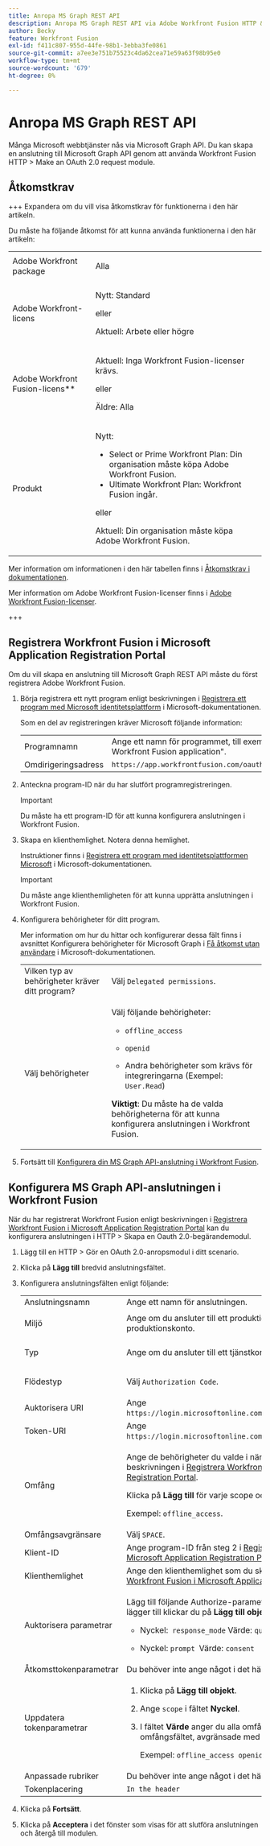 ```yaml
---
title: Anropa MS Graph REST API
description: Anropa MS Graph REST API via Adobe Workfront Fusion HTTP &> Make an OAuth 2.0 request module
author: Becky
feature: Workfront Fusion
exl-id: f411c807-955d-44fe-98b1-3ebba3fe0861
source-git-commit: a7ee3e751b75523c4da62cea71e59a63f98b95e0
workflow-type: tm+mt
source-wordcount: '679'
ht-degree: 0%

---
```


# Anropa MS Graph REST API

Många Microsoft webbtjänster nås via Microsoft Graph API. Du kan skapa en anslutning till Microsoft Graph API genom att använda Workfront Fusion HTTP > Make an OAuth 2.0 request module.

## Åtkomstkrav

+++ Expandera om du vill visa åtkomstkrav för funktionerna i den här artikeln.

Du måste ha följande åtkomst för att kunna använda funktionerna i den här artikeln:

<table style="table-layout:auto">
 <col> 
 <col> 
 <tbody> 
  <tr> 
   <td role="rowheader">Adobe Workfront package 
   <td> <p>Alla</p> </td> 
  </tr> 
  <tr data-mc-conditions=""> 
   <td role="rowheader">Adobe Workfront-licens</td> 
   <td> <p>Nytt: Standard</p><p>eller</p><p>Aktuell: Arbete eller högre</p> </td> 
  </tr> 
  <tr> 
   <td role="rowheader">Adobe Workfront Fusion-licens**</td> 
   <td>
   <p>Aktuell: Inga Workfront Fusion-licenser krävs.</p>
   <p>eller</p>
   <p>Äldre: Alla </p>
   </td> 
  </tr> 
  <tr> 
   <td role="rowheader">Produkt</td> 
   <td>
   <p>Nytt:</p> <ul><li>Select or Prime Workfront Plan: Din organisation måste köpa Adobe Workfront Fusion.</li><li>Ultimate Workfront Plan: Workfront Fusion ingår.</li></ul>
   <p>eller</p>
   <p>Aktuell: Din organisation måste köpa Adobe Workfront Fusion.</p>
   </td> 
  </tr>
 </tbody> 
</table>

Mer information om informationen i den här tabellen finns i [Åtkomstkrav i dokumentationen](/help/workfront-fusion/references/licenses-and-roles/access-level-requirements-in-documentation.md).

Mer information om Adobe Workfront Fusion-licenser finns i [Adobe Workfront Fusion-licenser](/help/workfront-fusion/set-up-and-manage-workfront-fusion/licensing-operations-overview/license-automation-vs-integration.md).

+++

## Registrera Workfront Fusion i Microsoft Application Registration Portal

Om du vill skapa en anslutning till Microsoft Graph REST API måste du först registrera Adobe Workfront Fusion.

1. Börja registrera ett nytt program enligt beskrivningen i [Registrera ett program med Microsoft identitetsplattform](https://docs.microsoft.com/en-us/graph/auth-register-app-v2) i Microsoft-dokumentationen.

   Som en del av registreringen kräver Microsoft följande information:

   <table style="table-layout:auto">
      <tr>
        <td>Programnamn</td>
        <td>Ange ett namn för programmet, till exempel"My Workfront Fusion application".</td>
      </tr>
      <tr>
        <td>Omdirigeringsadress</td>
        <td><code>https://app.workfrontfusion.com/oauth/cb/oauth2</code></td>
      </tr>
    </table>

1. Anteckna program-ID när du har slutfört programregistreringen.

   >[!IMPORTANT]
   >
   >Du måste ha ett program-ID för att kunna konfigurera anslutningen i Workfront Fusion.

1. Skapa en klienthemlighet. Notera denna hemlighet.

   Instruktioner finns i [Registrera ett program med identitetsplattformen Microsoft](https://docs.microsoft.com/en-us/graph/auth-register-app-v2) i Microsoft-dokumentationen.

   >[!IMPORTANT]
   >
   >Du måste ange klienthemligheten för att kunna upprätta anslutningen i Workfront Fusion.

1. Konfigurera behörigheter för ditt program.

   Mer information om hur du hittar och konfigurerar dessa fält finns i avsnittet Konfigurera behörigheter för Microsoft Graph i [Få åtkomst utan användare](https://docs.microsoft.com/en-us/graph/auth-v2-service) i Microsoft-dokumentationen.

   <table style="table-layout:auto">
    <col> 
    <col> 
    <tbody> 
     <tr> 
      <td role="rowheader">Vilken typ av behörigheter kräver ditt program?</td> 
      <td>Välj <code>Delegated permissions</code>.</td> 
     </tr> 
     <tr> 
      <td role="rowheader">Välj behörigheter</td> 
      <td> <p>Välj följande behörigheter:</p> 
       <ul> 
        <li> <p><code>offline_access</code> </p> </li> 
        <li> <p><code>openid</code> </p> </li> 
        <li> <p>Andra behörigheter som krävs för integreringarna (Exempel: <code>User.Read</code>)</p> </li> 
       </ul> <p><b>Viktigt</b>: Du måste ha de valda behörigheterna för att kunna konfigurera anslutningen i Workfront Fusion.</p> </td> 
     </tr> 
    </tbody> 
   </table>

1. Fortsätt till [Konfigurera din MS Graph API-anslutning i Workfront Fusion](#configure-your-ms-graph-api-connection-in-workfront-fusion).

## Konfigurera MS Graph API-anslutningen i Workfront Fusion

När du har registrerat Workfront Fusion enligt beskrivningen i [Registrera Workfront Fusion i Microsoft Application Registration Portal](#register-workfront-fusion-in-the-microsoft-application-registration-portal) kan du konfigurera anslutningen i HTTP > Skapa en Oauth 2.0-begärandemodul.

1. Lägg till en HTTP > Gör en OAuth 2.0-anropsmodul i ditt scenario.
1. Klicka på **Lägg till** bredvid anslutningsfältet.
1. Konfigurera anslutningsfälten enligt följande:

   <table style="table-layout:auto"> 
    <col> 
    <col> 
    <tbody> 
     <tr> 
      <td role="rowheader">Anslutningsnamn</td> 
      <td>Ange ett namn för anslutningen.</td> 
     </tr> 
     <tr> 
      <td role="rowheader"> <p role="rowheader">Miljö</p> </td> 
      <td>Ange om du ansluter till ett produktions- eller icke-produktionskonto. </td> 
     </tr> 
     <tr> 
      <td role="rowheader"> <p role="rowheader">Typ</p> </td> 
      <td>Ange om du ansluter till ett tjänstkonto eller ett personligt konto. </td> 
     </tr> 
     <tr> 
      <td role="rowheader"> <p role="rowheader">Flödestyp</p> </td> 
      <td>Välj <code>Authorization Code</code>. </td> 
     </tr> 
     <tr> 
      <td role="rowheader">Auktorisera URI</td> 
      <td>Ange <code>https://login.microsoftonline.com/common/oauth2/v2.0/authorize</code>. </td> 
     </tr> 
     <tr> 
      <td role="rowheader">Token-URI</td> 
      <td>Ange <code>https://login.microsoftonline.com/common/oauth2/v2.0/token</code>. </td> 
     </tr> 
     <tr> 
      <td role="rowheader">Omfång</td> 
      <td> <p>Ange de behörigheter du valde i när du registrerade dig, enligt beskrivningen i <a href="#register-workfront-fusion-in-the-microsoft-application-registration-portal" class="MCXref xref">Registrera Workfront Fusion i Microsoft Application Registration Portal</a>.</p> <p>Klicka på <b>Lägg till</b> för varje scope och ange behörigheten.</p> <p>Exempel: <code>offline_access</code>.</p> </td> 
     </tr> 
     <tr> 
      <td role="rowheader">Omfångsavgränsare</td> 
      <td>Välj <code>SPACE</code>. </td> 
     </tr> 
     <tr> 
      <td role="rowheader">Klient-ID</td> 
      <td>Ange program-ID från steg 2 i <a href="#register-workfront-fusion-in-the-microsoft-application-registration-portal" class="MCXref xref">Registrera Workfront Fusion i Microsoft Application Registration Portal</a>.</td> 
     </tr> 
     <tr> 
      <td role="rowheader">Klienthemlighet</td> 
      <td>Ange den klienthemlighet som du skapade i steg 3 i <a href="#register-workfront-fusion-in-the-microsoft-application-registration-portal" class="MCXref xref">Registrera Workfront Fusion i Microsoft Application Registration Portal</a>.</td> 
     </tr> 
     <tr> 
      <td role="rowheader">Auktorisera parametrar</td> 
      <td> <p>Lägg till följande Authorize-parametrar. För varje parameter som du lägger till klickar du på <b>Lägg till objekt</b> och anger följande: </p> 
       <ul> 
        <li> <p>Nyckel:<code> response_mode</code> Värde: <code>query</code></p> </li> 
        <li> <p>Nyckel: <code>prompt </code>Värde: <code>consent</code></p> </li> 
       </ul> </td> 
     </tr> 
     <tr> 
      <td role="rowheader">Åtkomsttokenparametrar</td> 
      <td>Du behöver inte ange något i det här fältet.</td> 
     </tr> 
     <tr> 
      <td role="rowheader">Uppdatera tokenparametrar</td> 
      <td> 
       <ol> 
        <li value="1"> <p>Klicka på <b>Lägg till objekt</b>.</p> </li> 
        <li value="2"> <p>Ange <code>scope</code> i fältet <b>Nyckel</b>.</p> </li> 
        <li value="3"> <p>I fältet <b>Värde</b> anger du alla omfång du har angett i omfångsfältet, avgränsade med blanksteg.</p> <p>Exempel: <code>offline_access openid User.Read</code></p> </li> 
       </ol> </td> 
     </tr> 
     <tr> 
      <td role="rowheader">Anpassade rubriker</td> 
      <td>Du behöver inte ange något i det här fältet.</td> 
     </tr> 
     <tr> 
      <td role="rowheader">Tokenplacering</td> 
      <td><code>In the header</code> </td> 
     </tr> 
    </tbody> 
   </table>

1. Klicka på **Fortsätt**.
1. Klicka på **Acceptera** i det fönster som visas för att slutföra anslutningen och återgå till modulen.
